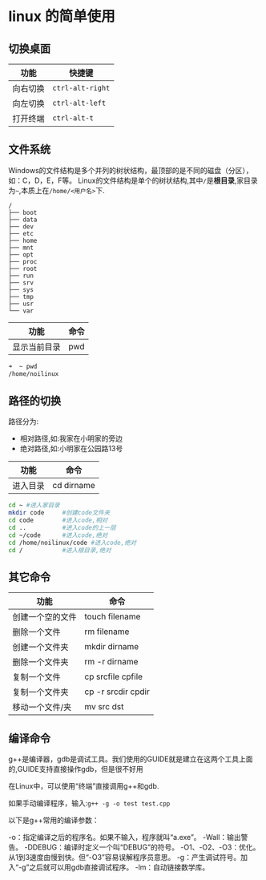 # linux 的简单使用

## 切换桌面

| 功能     | 快捷键           |
|----------|------------------|
| 向右切换 | `ctrl-alt-right` |
| 向左切换 | `ctrl-alt-left`  |
| 打开终端 | `ctrl-alt-t`     |

## 文件系统

Windows的文件结构是多个并列的树状结构，最顶部的是不同的磁盘（分区），如：C，D，E，F等。
Linux的文件结构是单个的树状结构,其中`/`是**根目录**,家目录为`~`,本质上在`/home/<用户名>`下.

```
/
├── boot
├── data
├── dev
├── etc
├── home
├── mnt
├── opt
├── proc
├── root
├── run
├── srv
├── sys
├── tmp
├── usr
└── var
```

| 功能         | 命令 |
|--------------|------|
| 显示当前目录 | pwd  |


```bash
➜  ~ pwd
/home/noilinux
```

## 路径的切换

路径分为:

 - 相对路径,如:我家在小明家的旁边
 - 绝对路径,如:小明家在公园路13号

| 功能     | 命令       |
|----------|------------|
| 进入目录 | cd dirname |


```bash
cd ~ #进入家目录
mkdir code     #创建code文件夹
cd code        #进入code,相对
cd ..          #进入code的上一层
cd ~/code      #进入code,绝对
cd /home/noilinux/code #进入code,绝对
cd /           #进入根目录,绝对
```
## 其它命令

| 功能             | 命令               |
|------------------|--------------------|
| 创建一个空的文件 | touch filename     |
| 删除一个文件     | rm filename        |
| 创建一个文件夹   | mkdir dirname      |
| 删除一个文件夹   | rm -r dirname      |
| 复制一个文件     | cp srcfile cpfile  |
| 复制一个文件夹   | cp -r srcdir cpdir |
| 移动一个文件/夹  | mv src dst         |

## 编译命令

g++是编译器，gdb是调试工具。我们使用的GUIDE就是建立在这两个工具上面的,GUIDE支持直接操作gdb，但是很不好用

在Linux中，可以使用“终端”直接调用g++和gdb.

如果手动编译程序，输入:`g++ -g -o test test.cpp`

以下是g++常用的编译参数：

 -o：指定编译之后的程序名。如果不输入，程序就叫“a.exe”。
 -Wall：输出警告。
 -DDEBUG：编译时定义一个叫“DEBUG”的符号。
 -O1、-O2、-O3：优化。从1到3速度由慢到快。但“-O3”容易误解程序员意思。
 -g：产生调试符号。加入“-g”之后就可以用gdb直接调试程序。
 -lm：自动链接数学库。

